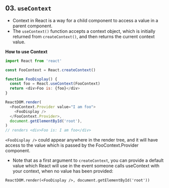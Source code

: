## 03. `useContext`

- Context in React is a way for a child component to access a value in a parent component.
- The `useContext()` function accepts a context object, which is initially returned from `createContext()`, and then returns the current context value. 

**How to use Context**

```js
import React from 'react'

const FooContext = React.createContext()

function FooDisplay() {
  const foo = React.useContext(FooContext)
  return <div>Foo is: {foo}</div>
}

ReactDOM.render(
  <FooContext.Provider value="I am foo">
    <FooDisplay />
  </FooContext.Provider>,
  document.getElementById('root'),
)
// renders <div>Foo is: I am foo</div>
```

`<FooDisplay />` could appear anywhere in the render tree, and it will have access to the value which is passed by the FooContext.Provider component.
  - Note that as a first argument to `createContext`, you can provide a default value which React will use in the event someone calls useContext with your context, when no value has been provided:

```
ReactDOM.render(<FooDisplay />, document.getElementById('root'))
```
